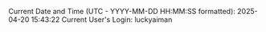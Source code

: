 Current Date and Time (UTC - YYYY-MM-DD HH:MM:SS formatted): 2025-04-20 15:43:22
Current User's Login: luckyaiman
